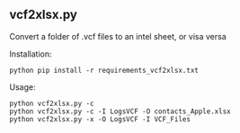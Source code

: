 
## vcf2xlsx.py

Convert a folder of .vcf files to an intel sheet, or visa versa


Installation:
```
python pip install -r requirements_vcf2xlsx.txt
```

Usage:
```
python vcf2xlsx.py -c
python vcf2xlsx.py -c -I LogsVCF -O contacts_Apple.xlsx
python vcf2xlsx.py -x -O LogsVCF -I VCF_Files	
```
